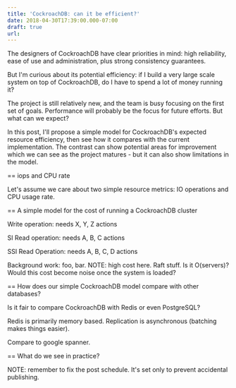 ```yaml
---
title: 'CockroachDB: can it be efficient?'
date: 2018-04-30T17:39:00.000-07:00
draft: true
url: 
---
```


The designers of CockroachDB have clear priorities in mind: high reliability, ease of use and administration, plus strong consistency guarantees.  
  
But I'm curious about its potential efficiency: if I build a very large scale system on top of CockroachDB, do I have to spend a lot of money running it?  
  
The project is still relatively new, and the team is busy focusing on the first set of goals. Performance will probably be the focus for future efforts. But what can we expect?  
  
In this post, I'll propose a simple model for CockroachDB's expected resource efficiency, then see how it compares with the current implementation. The contrast can show potential areas for improvement which we can see as the project matures - but it can also show limitations in the model.  
  
\== iops and CPU rate  
  
Let's assume we care about two simple resource metrics: IO operations and CPU usage rate.  
  
  
  
\== A simple model for the cost of running a CockroachDB cluster  
  
Write operation: needs X, Y, Z actions  
  
SI Read operation: needs A, B, C actions  
  
SSI Read Operation: needs A, B, C, D actions  
  
Background work: foo, bar. NOTE: high cost here. Raft stuff. Is it O(servers)? Would this cost become noise once the system is loaded?  
  
  
  
\== How does our simple CockroachDB model compare with other databases?  
  
Is it fair to compare CockroachDB with Redis or even PostgreSQL?  
  
  
Redis is primarily memory based. Replication is asynchronous (batching makes things easier).  

  

  
Compare to google spanner.  
  
\== What do we see in practice?  
  
  
  
NOTE: remember to fix the post schedule. It's set only to prevent accidental publishing.
